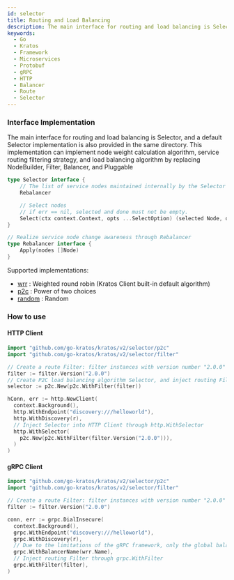 ```yaml
---
id: selector
title: Routing and Load Balancing
description: The main interface for routing and load balancing is Selector, but a default Selector implementation is also provided in the same directory. This implementation can implement node weight calculation, route filtering, and load balancing algorithms by replacing NodeBuilder, Filter, Balancer, and Pluggable
keywords:
  - Go
  - Kratos
  - Framework
  - Microservices
  - Protobuf
  - gRPC
  - HTTP
  - Balancer
  - Route
  - Selector
---
```

### Interface Implementation

The main interface for routing and load balancing is Selector, and a default Selector implementation is also provided in the same directory. This implementation can implement node weight calculation algorithm, service routing filtering strategy, and load balancing algorithm by replacing NodeBuilder, Filter, Balancer, and Pluggable

```go
type Selector interface {
    // The list of service nodes maintained internally by the Selector is updated through the Rebalancer interface
    Rebalancer

    // Select nodes
    // if err == nil, selected and done must not be empty.
    Select(ctx context.Context, opts ...SelectOption) (selected Node, done DoneFunc, err error)
}

// Realize service node change awareness through Rebalancer
type Rebalancer interface {
    Apply(nodes []Node)
}
```
Supported implementations:
* [wrr](https://github.com/go-kratos/kratos/tree/main/selector/wrr) : Weighted round robin (Kratos Client built-in default algorithm)
* [p2c](https://github.com/go-kratos/kratos/tree/main/selector/p2c) : Power of two choices
* [random](https://github.com/go-kratos/kratos/tree/main/selector/random) : Random


### How to use

#### HTTP Client

```go
import "github.com/go-kratos/kratos/v2/selector/p2c"
import "github.com/go-kratos/kratos/v2/selector/filter"

// Create a route Filter: filter instances with version number "2.0.0"
filter := filter.Version("2.0.0")
// Create P2C load balancing algorithm Selector, and inject routing Filter
selector := p2c.New(p2c.WithFilter(filter))

hConn, err := http.NewClient(
  context.Background(),
  http.WithEndpoint("discovery:///helloworld"),
  http.WithDiscovery(r),
  // Inject Selector into HTTP Client through http.WithSelector
  http.WithSelector(
    p2c.New(p2c.WithFilter(filter.Version("2.0.0"))),
  )
)
```

#### gRPC Client


```go
import "github.com/go-kratos/kratos/v2/selector/p2c"
import "github.com/go-kratos/kratos/v2/selector/filter"

// Create a route Filter: filter instances with version number "2.0.0"
filter := filter.Version("2.0.0")

conn, err := grpc.DialInsecure(
  context.Background(),
  grpc.WithEndpoint("discovery:///helloworld"),
  grpc.WithDiscovery(r),
  // Due to the limitations of the gRPC framework, only the global balancer name can be used to inject the selector
  grpc.WithBalancerName(wrr.Name),
  // Inject routing Filter through grpc.WithFilter
  grpc.WithFilter(filter),
)
```